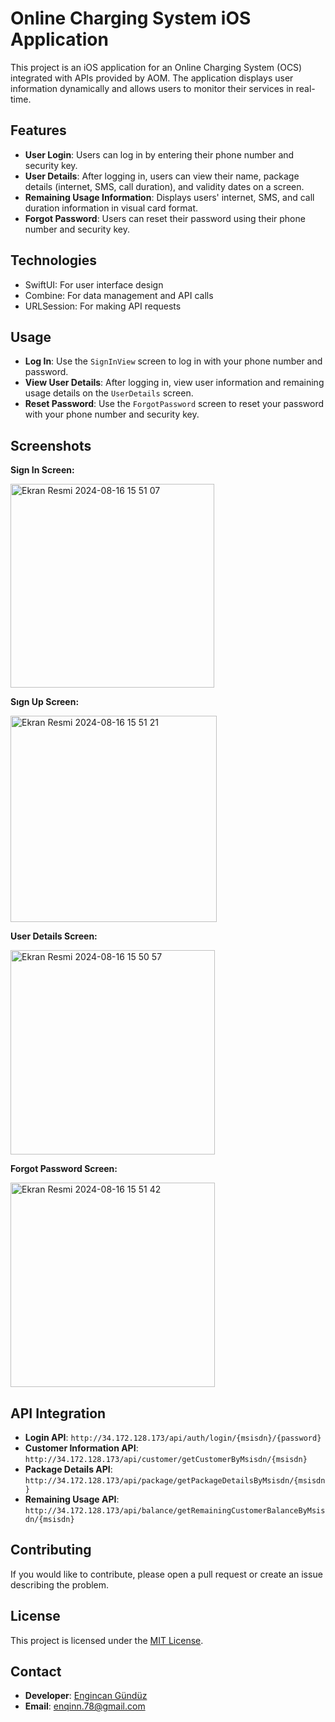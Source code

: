 # Online Charging System iOS Application

This project is an iOS application for an Online Charging System (OCS) integrated with APIs provided by AOM. The application displays user information dynamically and allows users to monitor their services in real-time.

## Features

- **User Login**: Users can log in by entering their phone number and security key.
- **User Details**: After logging in, users can view their name, package details (internet, SMS, call duration), and validity dates on a screen.
- **Remaining Usage Information**: Displays users' internet, SMS, and call duration information in visual card format.
- **Forgot Password**: Users can reset their password using their phone number and security key.

## Technologies

- SwiftUI: For user interface design
- Combine: For data management and API calls
- URLSession: For making API requests

## Usage

- **Log In**: Use the `SignInView` screen to log in with your phone number and password.
- **View User Details**: After logging in, view user information and remaining usage details on the `UserDetails` screen.
- **Reset Password**: Use the `ForgotPassword` screen to reset your password with your phone number and security key.

## Screenshots

**Sign In Screen:**

<img width="326" alt="Ekran Resmi 2024-08-16 15 51 07" src="https://github.com/user-attachments/assets/6dfb0fd5-7468-4a8b-821f-840fed744e9a">


**Sıgn Up Screen:**

<img width="330" alt="Ekran Resmi 2024-08-16 15 51 21" src="https://github.com/user-attachments/assets/d94d5995-05a7-46a2-bf05-012133193431">


**User Details Screen:**

<img width="327" alt="Ekran Resmi 2024-08-16 15 50 57" src="https://github.com/user-attachments/assets/5cf583f4-a4fe-4c0f-beed-76cb9696b34f">


**Forgot Password Screen:**

<img width="327" alt="Ekran Resmi 2024-08-16 15 51 42" src="https://github.com/user-attachments/assets/07c10910-ff7f-4c8d-9a1e-e5d155decdc4">


## API Integration

- **Login API**: `http://34.172.128.173/api/auth/login/{msisdn}/{password}`
- **Customer Information API**: `http://34.172.128.173/api/customer/getCustomerByMsisdn/{msisdn}`
- **Package Details API**: `http://34.172.128.173/api/package/getPackageDetailsByMsisdn/{msisdn}`
- **Remaining Usage API**: `http://34.172.128.173/api/balance/getRemainingCustomerBalanceByMsisdn/{msisdn}`

## Contributing

If you would like to contribute, please open a pull request or create an issue describing the problem.

## License

This project is licensed under the [MIT License](LICENSE).

## Contact

- **Developer**: [Engincan Gündüz](https://github.com/engincangunduz)
- **Email**: enqinn.78@gmail.com
